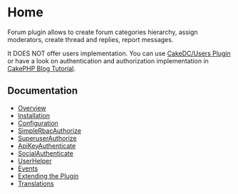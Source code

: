Home
====

Forum plugin allows to create forum categories hierarchy, assign moderators, create thread and replies, report messages.

It DOES NOT offer users implementation. You can use [CakeDC/Users Plugin](https://github.com/CakeDC/users) or have a look on authentication and authorization implementation in [CakePHP Blog Tutorial](https://book.cakephp.org/3.0/en/tutorials-and-examples/blog-auth-example/auth.html).

Documentation
-------------

* [Overview](Documentation/Overview.md)
* [Installation](Documentation/Installation.md)
* [Configuration](Documentation/Configuration.md)
* [SimpleRbacAuthorize](https://github.com/CakeDC/auth/blob/master/Docs/Documentation/SimpleRbacAuthorize.md)
* [SuperuserAuthorize](https://github.com/CakeDC/auth/blob/master/Docs/Documentation/SuperuserAuthorize.md)
* [ApiKeyAuthenticate](https://github.com/CakeDC/auth/blob/master/Docs/Documentation/ApiKeyAuthenticate.md)
* [SocialAuthenticate](Documentation/SocialAuthenticate.md)
* [UserHelper](Documentation/UserHelper.md)
* [Events](Documentation/Events.md)
* [Extending the Plugin](Documentation/Extending-the-Plugin.md)
* [Translations](Documentation/Translations.md)



